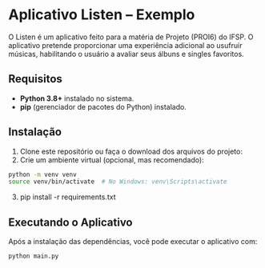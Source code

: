 # Aplicativo Listen – Exemplo

O Listen é um aplicativo feito para a matéria de Projeto (PROI6) do IFSP. O aplicativo pretende proporcionar uma experiência adicional ao usufruir músicas, habilitando o usuário a avaliar seus álbuns e singles favoritos.

## Requisitos

- **Python 3.8+** instalado no sistema.
- **pip** (gerenciador de pacotes do Python) instalado.

## Instalação

1. Clone este repositório ou faça o download dos arquivos do projeto:
2. Crie um ambiente virtual (opcional, mas recomendado):
```bash
python -m venv venv
source venv/bin/activate  # No Windows: venv\Scripts\activate
```
3. pip install -r requirements.txt

## Executando o Aplicativo
Após a instalação das dependências, você pode executar o aplicativo com:
```bash
python main.py
```